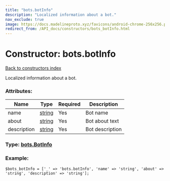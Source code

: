 ```yaml
---
title: "bots.botInfo"
description: "Localized information about a bot."
nav_exclude: true
image: https://docs.madelineproto.xyz/favicons/android-chrome-256x256.png
redirect_from: /API_docs/constructors/bots_botInfo.html
---
```

# Constructor: bots.botInfo  
[Back to constructors index](/API_docs/constructors/index.html)



Localized information about a bot.

### Attributes:

| Name     |    Type       | Required | Description |
|----------|---------------|----------|-------------|
|name|[string](/API_docs/types/string.html) | Yes|Bot name|
|about|[string](/API_docs/types/string.html) | Yes|Bot about text|
|description|[string](/API_docs/types/string.html) | Yes|Bot description|



### Type: [bots.BotInfo](/API_docs/types/bots.BotInfo.html)


### Example:

```
$bots_botInfo = ['_' => 'bots.botInfo', 'name' => 'string', 'about' => 'string', 'description' => 'string'];
```  
